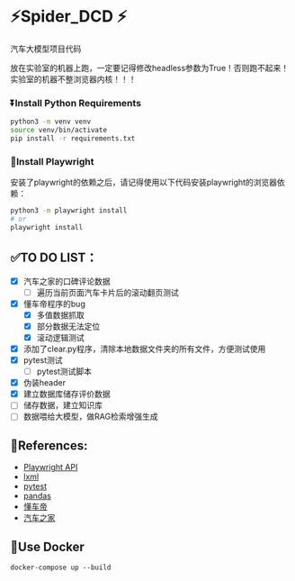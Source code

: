 # ⚡Spider_DCD ⚡

汽车大模型项目代码

放在实验室的机器上跑，一定要记得修改headless参数为True！否则跑不起来！实验室的机器不整浏览器内核！！！

### ⏬Install Python Requirements

```bash
python3 -m venv venv
source venv/bin/activate
pip install -r requirements.txt
```

### 🚀Install Playwright

安装了playwright的依赖之后，请记得使用以下代码安装playwright的浏览器依赖：

```bash
python3 -m playwright install
# or 
playwright install
```

## ✅TO DO LIST：

- [x] 汽车之家的口碑评论数据
  - [ ] 遍历当前页面汽车卡片后的滚动翻页测试
- [x] 懂车帝程序的bug
  - [x] 多值数据抓取
  - [x] 部分数据无法定位
  - [x] 滚动逻辑测试
- [x] 添加了clear.py程序，清除本地数据文件夹的所有文件，方便测试使用
- [x] pytest测试
  - [ ] pytest测试脚本
- [x] 伪装header
- [x] 建立数据库储存评价数据
- [ ] 储存数据，建立知识库
- [ ] 数据喂给大模型，做RAG检索增强生成  

## 📖References:

* [Playwright API](https://playwright.dev/python/docs/intro)
* [lxml](https://lxml.de/)
* [pytest](https://docs.pytest.org/)
* [pandas](https://pandas.pydata.org/pandas-docs/stable/)
* [懂车帝](https://www.dongchedi.com/)
* [汽车之家](https://www.autohome.com.cn/)

## 🐳Use Docker

```
docker-compose up --build
```

